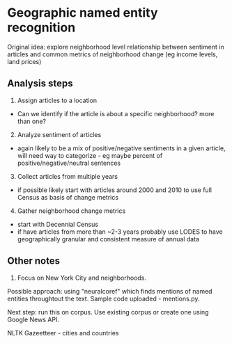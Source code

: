 # Geographic named entity recognition 

Original idea: explore neighborhood level relationship between sentiment in articles and common metrics of neighborhood change (eg income levels, land prices)

## Analysis steps
1. Assign articles to a location
  - Can we identify if the article is about a specific neighborhood? more than one?
2. Analyze sentiment of articles
  - again likely to be a mix of positive/negative sentiments in a given article, will need way to categorize - eg maybe percent of positive/negative/neutral sentences
3. Collect articles from multiple years
  - if possible likely start with articles around 2000 and 2010 to use full Census as basis of change metrics
4. Gather neighborhood change metrics
  - start with Decennial Census
  - if have articles from more than ~2-3 years probably use LODES to have geographically granular and consistent measure of annual data

## Other notes
1. Focus on New York City and neighborhoods.

Possible approach: using "neuralcoref" which finds mentions of named entities throughtout the text. Sample code uploaded - mentions.py.

Next step: run this on corpus. Use existing corpus or create one using Google News API.

NLTK Gazeetteer - cities and countries
